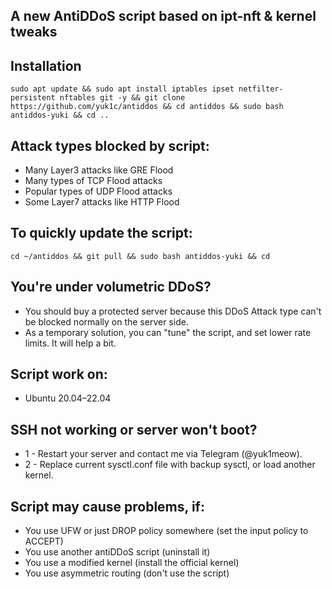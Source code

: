 ## A new AntiDDoS script based on ipt-nft & kernel tweaks

## Installation
```
sudo apt update && sudo apt install iptables ipset netfilter-persistent nftables git -y && git clone https://github.com/yuk1c/antiddos && cd antiddos && sudo bash antiddos-yuki && cd ..
```

## Attack types blocked by script:
- Many Layer3 attacks like GRE Flood
- Many types of TCP Flood attacks
- Popular types of UDP Flood attacks
- Some Layer7 attacks like HTTP Flood

## To quickly update the script:
```
cd ~/antiddos && git pull && sudo bash antiddos-yuki && cd
```

## You're under volumetric DDoS?
- You should buy a protected server because this DDoS Attack type can't be blocked normally on the server side.
- As a temporary solution, you can "tune" the script, and set lower rate limits. It will help a bit.

## Script work on:
- Ubuntu 20.04–22.04

## SSH not working or server won't boot?
- 1 - Restart your server and contact me via Telegram (@yuk1meow).
- 2 - Replace current sysctl.conf file with backup sysctl, or load another kernel.

## Script may cause problems, if:
- You use UFW or just DROP policy somewhere (set the input policy to ACCEPT)
- You use another antiDDoS script (uninstall it)
- You use a modified kernel (install the official kernel)
- You use asymmetric routing (don't use the script)
